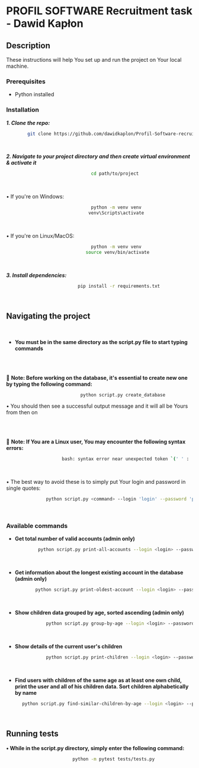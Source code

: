 # PROFIL SOFTWARE Recruitment task - Dawid Kapłon

## Description

These instructions will help You set up and run the project on Your local machine.

### Prerequisites

- Python installed

<p></p>

### Installation

***1. Clone the repo:***
```sh
        git clone https://github.com/dawidkaplon/Profil-Software-recruitment-task.git
```

<br>

***2. Navigate to your project directory and then create virtual environment & activate it***
```sh
                                cd path/to/project
```

<br>

• If you're on Windows:
```sh
                                python -m venv venv
                               venv\Scripts\activate
```

<br>

• If you're on Linux/MacOS:
```sh
                                python -m venv venv
                              source venv/bin/activate
```

<br>

***3. Install dependencies:***
```sh
                           pip install -r requirements.txt
```

<br>

## Navigating the project

<br>

- **You must be in the same directory as the script.py file to start typing commands**

<br>
<br>

🚨 **Note: Before working on the database, it's essential to create new one by typing the following command:**
```sh
                            python script.py create_database
```
• You should then see a successful output message and it will all be Yours from then on

<br><br>

🚨 **Note: If You are a Linux user, You may encounter the following syntax errors:**
```sh
                     bash: syntax error near unexpected token `(' ' :
```
<br>

• The best way to avoid these is to simply put Your login and password in single quotes:
```sh
               python script.py <command> --login 'login' --password 'password'
```

<br>

### Available commands

- **Get total number of valid accounts (admin only)**
```sh
            python script.py print-all-accounts --login <login> --password <password>
```

<br>

- **Get information about the longest existing account in the database (admin only)**
```sh
           python script.py print-oldest-account --login <login> --password <password>
```

<br>

- **Show children data grouped by age, sorted ascending (admin only)**
```sh
               python script.py group-by-age --login <login> --password <password>
```

<br>

- **Show details of the current user's children**
```sh
               python script.py print-children --login <login> --password <password>
```

<br>

- **Find users with children of the same age as at least one own child, print the user and all of his children data. Sort children alphabetically by name**
```sh
      python script.py find-similar-children-by-age --login <login> --password <password>
```

<br>

## Running tests

**•  While in the script.py directory, simply enter the following command:**
```sh
                         python -m pytest tests/tests.py
```

<br>

